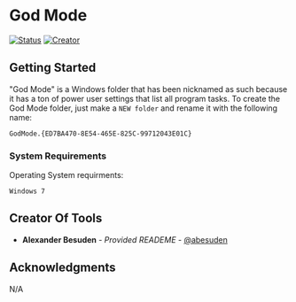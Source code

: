 # God Mode

[![Status](https://img.shields.io/badge/Status-complete-1abc9c.svg)](https://github.com/abesuden/Tool-Belt/issues)
[![Creator](https://img.shields.io/badge/Creator-@Abesuden-informational.svg)](https://github.com/abesuden/Tool-Belt/contributors)

## Getting Started

"God Mode" is a Windows folder that has been nicknamed as such because it has a ton of power user settings that list all program tasks. To create the God Mode folder, just make a `NEW folder` and rename it with the following name:

```
GodMode.{ED7BA470-8E54-465E-825C-99712043E01C}
```

### System Requirements

Operating System requirments:

```
Windows 7
```

## Creator Of Tools

* **Alexander Besuden** - *Provided READEME* - [@abesuden](https://github.com/abesuden)

## Acknowledgments

N/A